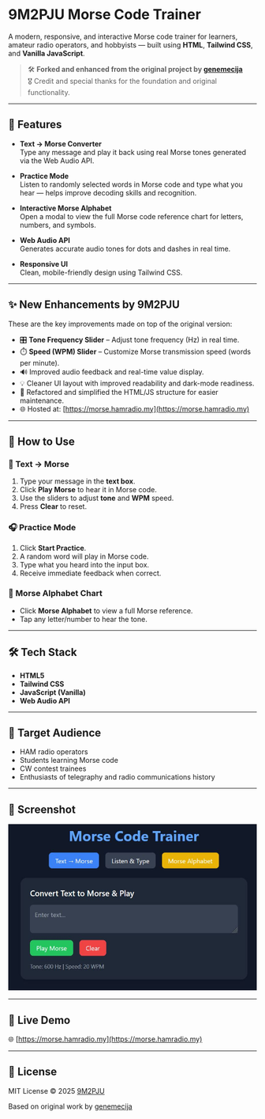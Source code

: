 # 9M2PJU Morse Code Trainer

A modern, responsive, and interactive Morse code trainer for learners, amateur radio operators, and hobbyists — built using **HTML**, **Tailwind CSS**, and **Vanilla JavaScript**.

> 🛠️ **Forked and enhanced from the original project by [genemecija](https://github.com/genemecija/learn-morse-code)**  
> 🎖️ Credit and special thanks for the foundation and original functionality.

---

## 🚀 Features

- **Text → Morse Converter**  
  Type any message and play it back using real Morse tones generated via the Web Audio API.

- **Practice Mode**  
  Listen to randomly selected words in Morse code and type what you hear — helps improve decoding skills and recognition.

- **Interactive Morse Alphabet**  
  Open a modal to view the full Morse code reference chart for letters, numbers, and symbols.

- **Web Audio API**  
  Generates accurate audio tones for dots and dashes in real time.

- **Responsive UI**  
  Clean, mobile-friendly design using Tailwind CSS.

---

## ✨ New Enhancements by 9M2PJU

These are the key improvements made on top of the original version:

- 🎛️ **Tone Frequency Slider** – Adjust tone frequency (Hz) in real time.
- ⏱️ **Speed (WPM) Slider** – Customize Morse transmission speed (words per minute).
- 🔊 Improved audio feedback and real-time value display.
- 💡 Cleaner UI layout with improved readability and dark-mode readiness.
- 🧼 Refactored and simplified the HTML/JS structure for easier maintenance.
- 🌐 Hosted at: [https://morse.hamradio.my](https://morse.hamradio.my)

---

## 📖 How to Use

### 🔡 Text → Morse

1. Type your message in the **text box**.
2. Click **Play Morse** to hear it in Morse code.
3. Use the sliders to adjust **tone** and **WPM** speed.
4. Press **Clear** to reset.

### 🎧 Practice Mode

1. Click **Start Practice**.
2. A random word will play in Morse code.
3. Type what you heard into the input box.
4. Receive immediate feedback when correct.

### 📘 Morse Alphabet Chart

- Click **Morse Alphabet** to view a full Morse reference.
- Tap any letter/number to hear the tone.

---

## 🛠️ Tech Stack

- **HTML5**
- **Tailwind CSS**
- **JavaScript (Vanilla)**
- **Web Audio API**

---

## 👤 Target Audience

- HAM radio operators
- Students learning Morse code
- CW contest trainees
- Enthusiasts of telegraphy and radio communications history

---

## 📸 Screenshot

![App Screenshot](screenshot/screen.jpg)

---

## 🔗 Live Demo

🌐 [https://morse.hamradio.my](https://morse.hamradio.my)

---

## 📜 License

MIT License © 2025 [9M2PJU](https://github.com/9M2PJU)

Based on original work by [genemecija](https://github.com/genemecija/learn-morse-code)
